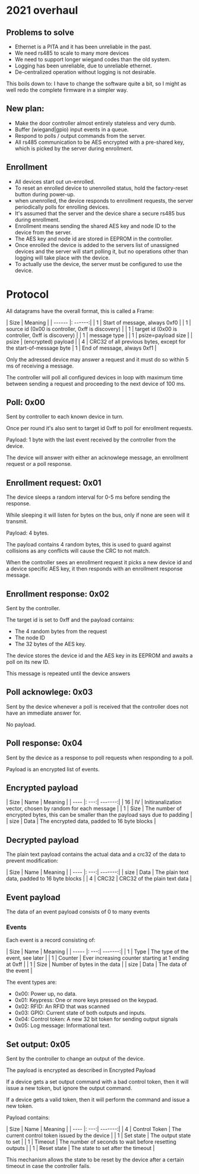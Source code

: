# 2021 overhaul


## Problems to solve

* Ethernet is a PITA and it has been unreliable in the past.
* We need rs485 to scale to many more devices
* We need to support longer wiegand codes than the old system.
* Logging has been unreliable, due to unreliable ethernet.
* De-centralized operation without logging is not desirable.


This boils down to: I have to change the software quite a bit, so I might as well redo the complete firmware in a simpler way.

## New plan:

* Make the door controller almost entirely stateless and very dumb.
* Buffer (wiegand|gpio) input events in a queue.
* Respond to polls / output commands from the server.
* All rs485 communication to be AES encrypted with a pre-shared key, which is picked by the server during enrollment.


## Enrollment

* All devices start out un-enrolled.
* To reset an enrolled device to unenrolled status, hold the factory-reset button during power-up.
* when unenrolled, the device responds to enrollment requests, the server periodically polls for enrolling devices.
* It's assumed that the server and the device share a secure rs485 bus during enrollment.
* Enrollment means sending the shared AES key and node ID to the device from the server.
* The AES key and node id are stored in EEPROM in the controller.
* Once enrolled the device is added to the servers list of unassigned devices and the server will start polling it, but no operations other than logging will take place with the device.
* To actually use the device, the server must be configured to use the device.


# Protocol

All datagrams have the overall format, this is called a Frame:

| Size   | Meaning |
| ------ |: ------:|
| 1      | Start of message, always 0xf0 |
| 1      | source id (0x00 is controller, 0xff is discovery) |
| 1      | target id (0x00 is controller, 0xff is discovery) |
| 1      | message type |
| 1      | psize=payload size |
| psize  | (encrypted) payload |
| 4      | CRC32 of all previous bytes, except for the start-of-message byte
| 1      | End of message, always 0xf1 |

Only the adressed device may answer a request and it must do so within 5 ms of receiving a message.

The controller will poll all configured devices in loop with maximum time between sending a request and proceeding to the next device of 100 ms.


## Poll: 0x00

Sent by controller to each known device in turn.

Once per round it's also sent to target id 0xff to poll for enrollment requests.

Payload: 1 byte with the last event received by the controller from the device.


The device will answer with either an acknowlege message, an enrollment request or a poll response.


## Enrollment request: 0x01

The device sleeps a random interval for 0-5 ms before sending the response.

While sleeping it will listen for bytes on the bus, only if none are seen will it transmit.

Payload: 4 bytes.

The payload contains 4 random bytes, this is used to guard against collisions as any conflicts will cause the CRC to not match.

When the controller sees an enrollment request it picks a new device id and a device specific AES key, it then responds with an enrollment response message.


## Enrollment response: 0x02

Sent by the controller.

The target id is set to 0xff and the payload contains:

* The 4 random bytes from the request
* The node ID
* The 32 bytes of the AES key.

The device stores the device id and the AES key in its EEPROM and awaits a poll on its new ID.

This message is repeated until the device answers


## Poll acknowlege: 0x03

Sent by the device whenever a poll is received that the controller does not have an immediate answer for.

No payload.


## Poll response: 0x04

Sent by the device as a response to poll requests when responding to a poll.

Payload is an encrypted list of events.


## Encrypted payload

| Size | Name | Meaning | 
| ---- |: ---:| -------:|
| 16   | IV | Initiranalization vector, chosen by random for each message | 
| 1    | Size | The number of encrypted bytes, this can be smaller than the payload says due to padding |
| size | Data | The encrypted data, padded to 16 byte blocks |

## Decrypted payload

The plain text payload contains the actual data and a crc32 of the data to prevent modification:

| Size | Name | Meaning | 
| ---- |: ---:| -------:|
| size | Data | The plain text data, padded to 16 byte blocks |
| 4    | CRC32 | CRC32 of the plain text data |

## Event payload

The data of an event payload consists of 0 to many events

### Events

Each event is a record consisting of:

| Size  | Name | Meaning | 
| ----- |: ---:| -------:|
| 1     | Type | The type of the event, see later |
| 1     | Counter | Ever increasing counter starting at 1 ending at 0xff | 
| 1     | Size | Number of bytes in the data |
| size  | Data | The data of the event |
 

The event types are:

* 0x00: Power up, no data.
* 0x01: Keypress: One or more keys pressed on the keypad.
* 0x02: RFID: An RFID that was scanned
* 0x03: GPIO: Current state of both outputs and inputs.
* 0x04: Control token: A new 32 bit token for sending output signals
* 0x05: Log message: Informational text.


## Set output: 0x05

Sent by the controller to change an output of the device.

The payload is encrypted as described in Encrypted Payload

If a device gets a set output command with a bad control token, then it will issue a new token, but ignore the output command.

If a device gets a valid token, then it will perform the command and issue a new token.

Payload contains:

| Size | Name | Meaning | 
| ---- |: ---:| -------:|
| 4    | Control Token | The current control token issued by the device |
| 1    | Set state | The output state to set |
| 1    | Timeout | The number of seconds to wait before resetting outputs |
| 1    | Reset state | The state to set after the timeout |

This mechanism allows the state to be reset by the device after a certain timeout in case the controller fails.





